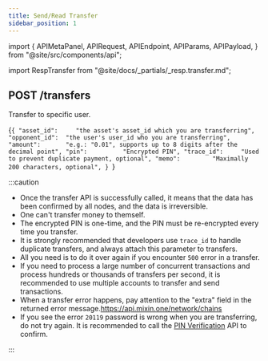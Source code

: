 ```yaml
---
title: Send/Read Transfer
sidebar_position: 1
---
```


import {
  APIMetaPanel,
  APIRequest,
  APIEndpoint,
  APIParams,
  APIPayload,
} from "@site/src/components/api";

import RespTransfer from "@site/docs/_partials/_resp.transfer.md";

## POST /transfers

Transfer to specific user.

<APIEndpoint url="/transfers" />

<APIMetaPanel scope="Authorized" scopeNote="" />

<APIPayload>{`{
  "asset_id":     "the asset's asset_id which you are transferring",
  "opponent_id":  "the user's user_id who you are transferring",
  "amount":       "e.g.: "0.01", supports up to 8 digits after the decimal point",
  "pin":          "Encrypted PIN",
  "trace_id":     "Used to prevent duplicate payment, optional",
  "memo":         "Maximally 200 characters, optional",
}
`}</APIPayload>

<APIRequest
  title="Send Transfer"
  method="POST"
  url="/transfers --data PAYLOAD"
/>

<RespTransfer />

:::caution

- Once the transfer API is successfully called, it means that the data has been confirmed by all nodes, and the data is irreversible.
- One can't transfer money to themself.
- The encrypted PIN is one-time, and the PIN must be re-encrypted every time you transfer.
- It is strongly recommended that developers use `trace_id` to handle duplicate transfers, and always attach this parameter to transfers.
- All you need is to do it over again if you encounter `500` error in a transfer.
- If you need to process a large number of concurrent transactions and process hundreds or thousands of transfers per second, it is recommended to use multiple accounts to transfer and send transactions.
- When a transfer error happens, pay attention to the "extra" field in the returned error message.https://api.mixin.one/network/chains
- If you see the error `20119` password is wrong when you are transferring, do not try again. It is recommended to call the [PIN Verification](/zh-CN/docs/api/pin/pin-verify) API to confirm.

:::
